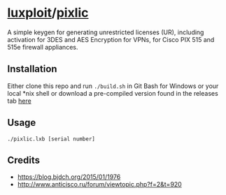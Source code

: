 # [luxploit](https://luxploit.net)/[pixlic](https://github.com/luxploit/pixlic)

A simple keygen for generating unrestricted licenses (UR), including activation for 3DES and AES Encryption for VPNs, for Cisco PIX 515 and 515e firewall appliances.

## Installation

Either clone this repo and run `./build.sh` in Git Bash for Windows or your local \*nix shell or download a pre-compiled version found in the releases tab [here](https://github.com/luxploit/pixlic/releases)

## Usage

```
./pixlic.lxb [serial number]
```

## Credits
* https://blog.bjdch.org/2015/01/1976
* http://www.anticisco.ru/forum/viewtopic.php?f=2&t=920

